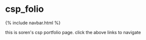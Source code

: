 <h1> csp_folio </h1>
{% include navbar.html %} <br>
<p> this is soren's csp portfolio page. click the above links to navigate </p>
